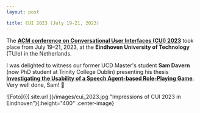 ```yaml
---
layout: post

title: CUI 2023 (July 19-21, 2023)
---
```


The <a href="https://cui.acm.org/2023/" target="_blank" rel="noopener"><strong>ACM conference on Conversational User Interfaces (CUI) 2023</strong></a> took place from July 19–21, 2023, at the <strong>Eindhoven University
of Technology</strong> (TU/e) in the Netherlands.

I was delighted to witness our former UCD Master's student <strong>Sam Davern</strong> (now PhD student at Trinity College Dublin) presenting his thesis <a href="https://doi.org/10.1145/3571884.3604306" target="_blank" rel="noopener"><strong>Investigating the Usability of a Speech Agent-based Role-Playing Game</strong></a>. Very well done, Sam! &#128079;

![Foto]({{ site.url }}/images/cui_2023.jpg "Impressions of CUI 2023 in Eindhoven"){:height="400" .center-image}
